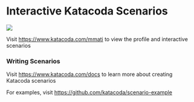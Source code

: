 # Interactive Katacoda Scenarios

[![](http://shields.katacoda.com/katacoda/mmati/count.svg)](https://www.katacoda.com/mmati "Get your profile on Katacoda.com")

Visit https://www.katacoda.com/mmati to view the profile and interactive scenarios

### Writing Scenarios
Visit https://www.katacoda.com/docs to learn more about creating Katacoda scenarios

For examples, visit https://github.com/katacoda/scenario-example
